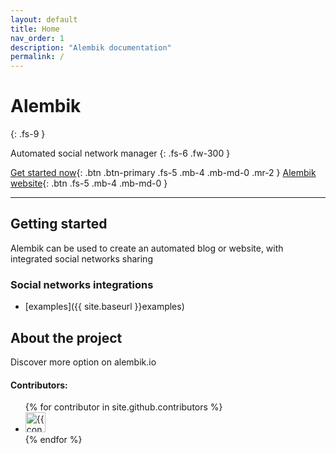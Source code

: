 ```yaml
---
layout: default
title: Home
nav_order: 1
description: "Alembik documentation"
permalink: /
---
```


# Alembik
{: .fs-9 }

Automated social network manager
{: .fs-6 .fw-300 }

[Get started now](#getting-started){: .btn .btn-primary .fs-5 .mb-4 .mb-md-0 .mr-2 } [Alembik website](https://www.alembik.io){: .btn .fs-5 .mb-4 .mb-md-0 }

---

## Getting started

Alembik can be used to create an automated blog or website, with integrated social networks sharing

### Social networks integrations

- [examples]({{ site.baseurl }}examples)

## About the project

Discover more option on alembik.io

#### Contributors:

<ul class="list-style-none">
{% for contributor in site.github.contributors %}
  <li class="d-inline-block mr-1">
     <a href="{{ contributor.html_url }}"><img src="{{ contributor.avatar_url }}" width="32" height="32" alt="{{ contributor.login }}"/></a>
  </li>
{% endfor %}
</ul>
